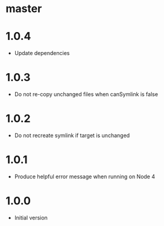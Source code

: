 # master

# 1.0.4

* Update dependencies

# 1.0.3

* Do not re-copy unchanged files when canSymlink is false

# 1.0.2

* Do not recreate symlink if target is unchanged

# 1.0.1

* Produce helpful error message when running on Node 4

# 1.0.0

* Initial version
